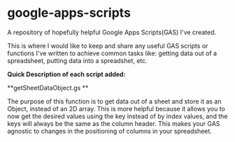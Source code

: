 # google-apps-scripts
A repository of hopefully helpful Google Apps Scripts(GAS) I've created. 

This is where I would like to keep and share any useful GAS scripts or functions I've written to achieve common tasks like: getting data out of a spreadsheet, putting data into a spreadshet, etc.

<strong> Quick Description of each script added:</strong>

**getSheetDataObject.gs 
**

The purpose of this function is to get data out of a sheet and store it as an Object, instead of an 2D array. This is more helpful because it allows you to now get the desired values using the key instead of by index values, and the keys will always be the same as the column header. This makes your GAS agnostic to changes in the positioning of columns in your spreadsheet.
